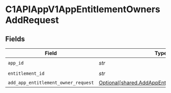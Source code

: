 # C1APIAppV1AppEntitlementOwnersAddRequest


## Fields

| Field                                                                                                  | Type                                                                                                   | Required                                                                                               | Description                                                                                            |
| ------------------------------------------------------------------------------------------------------ | ------------------------------------------------------------------------------------------------------ | ------------------------------------------------------------------------------------------------------ | ------------------------------------------------------------------------------------------------------ |
| `app_id`                                                                                               | *str*                                                                                                  | :heavy_check_mark:                                                                                     | N/A                                                                                                    |
| `entitlement_id`                                                                                       | *str*                                                                                                  | :heavy_check_mark:                                                                                     | N/A                                                                                                    |
| `add_app_entitlement_owner_request`                                                                    | [Optional[shared.AddAppEntitlementOwnerRequest]](../../models/shared/addappentitlementownerrequest.md) | :heavy_minus_sign:                                                                                     | N/A                                                                                                    |